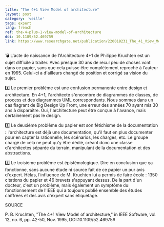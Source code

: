 ```yaml
---
title: "The 4+1 View Model of architecture"
layout: post
category: 'veille'
tags: expert
lang: french
ref: the-4-plus-1-view-model-of-architecture
doi: 10.1109/52.469759
link: https://www.researchgate.net/publication/220018231_The_41_View_Model_of_Architecture
---
```


💣 L'acte de naissance de l'Architecture 4+1 de Philippe Kruchten est un sujet difficile à traiter. Avec presque 30 ans de recul peu de choses vont dans ce papier, sans que cela puisse être complètement reproché à l'auteur en 1995. Celui-ci a d'ailleurs changé de position et corrigé sa vision du sujet.

1️⃣ Le premier problème est une confusion permanente entre design et architecture. En 4+1, l'architecte s'encombre de diagrammes de classes, de process et des diagrammes UML correspondants. Nous sommes dans un cas flagrant de Big Design Up Front, une erreur des années 70 ayant mis 30 ans à disparaître. Oui, l'architecture peut être conçue à l'avance, mais certainement pas le design.

2️⃣ Le deuxième problème du papier est son fétichisme de la documentation : l'architecture est déjà une documentation, qu'il faut en plus documenter pour en capter la rationnelle, les scénarios, les charges, etc. Le groupe chargé de cela ne peut qu'y être dédié, créant donc une classe d'architectes séparée du terrain, manipulant de la documentation et des abstractions.

3️⃣ Le troisième problème est épistémologique. Dire en conclusion que ça fonctionne, sans aucune étude ni source fait de ce papier un pur avis d'expert. Hélas, l'influence de M. Kruchten lui a permis de faire école : 1350 citations du papier et 46 brevets s'appuyant dessus. De la part d'un docteur, c'est un problème, mais également un symptôme du fonctionnement de l'IEEE qui a toujours publié ensemble des études chiffrées et des avis d'expert sans étiquetage.

SOURCE

P. B. Kruchten, "The 4+1 View Model of architecture," in IEEE Software, vol. 12, no. 6, pp. 42-50, Nov. 1995, DOI:10.1109/52.469759